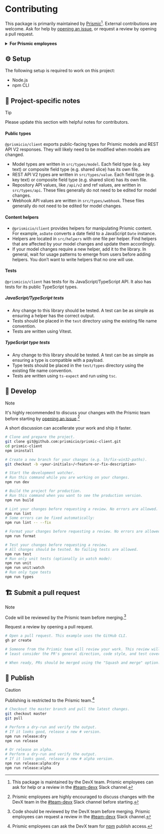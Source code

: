 # Contributing

This package is primarily maintained by [Prismic](https://prismic.io)[^1]. External contributions are welcome. Ask for help by [opening an issue](https://github.com/prismicio/prismic-client/issues/new/choose), or request a review by opening a pull request.

<details><summary><strong>For Prismic employees</strong></summary><p>

This package is maintained by the DevX team. Ask for help or a review in the [#team-devx](https://prismic-team.slack.com/archives/C014VAACCQL) Slack channel.

- It's highly recommended to discuss your changes with the DevTools team ([#team-dev-tools](https://prismic-team.slack.com/archives/CPG31MDL1)) before starting. A short discussion can accellerate your work and ship it faster.
- Code should be reviewed by the DevTools team before merging. Request a review in the [#team-dev-tools](https://prismic-team.slack.com/archives/CPG31MDL1) Slack channel.
- Ask the DevX team for [npm](https://www.npmjs.com) publish access.

</p></details>

## :gear: Setup

<!-- When applicable, list system requriements to work on the project. -->

The following setup is required to work on this project:

- Node.js
- npm CLI

## :memo: Project-specific notes

<!-- Share information about the repository. -->
<!-- What specific knowledge do contributors need? -->

> [!TIP]
> Please update this section with helpful notes for contributors.

#### Public types

`@prismicio/client` exports public-facing types for Prismic models and REST API V2 responses. They will likely need to be modified when models are changed.

- Model types are written in `src/types/model`. Each field type (e.g. key text) or composite field type (e.g. shared slice) has its own file.
- REST API V2 types are written in `src/types/value`. Each field type (e.g. key text) or composite field type (e.g. shared slice) has its own file.
- Repository API values, like `/api/v2` and ref values, are written in `src/types/api`. These files generally do not need to be edited for model changes.
- Webhook API values are written in `src/types/webhook`. These files generally do not need to be edited for model changes.

#### Content helpers

- `@prismicio/client` provides helpers for manipulating Prismic content. For example, `asDate` converts a date field to a JavaScript `Date` instance.
- Helpers are located in `src/helpers` with one file per helper. Find helpers that are affected by your model changes and update them accordingly.
- If your model changes require a new helper, add it to the library. In general, wait for usage patterns to emerge from users before adding helpers. You don’t want to write helpers that no one will use.

#### Tests

`@prismicio/client` has tests for its JavaScript/TypeScript API. It also has tests for its public TypeScript types.

##### JavaScript/TypeScript tests

- Any change to this library should be tested. A test can be as simple as ensuring a helper has the correct output.
- Tests should be placed in the `test` directory using the existing file name convention.
- Tests are written using Vitest.

##### TypeScript type tests

- Any change to this library should be tested. A test can be as simple as ensuring a type is compatible with a payload.
- Type tests should be placed in the `test/types` directory using the existing file name convention.
- Tests are written using `ts-expect` and run using `tsc`.

## :construction_worker: Develop

> [!NOTE]
> It's highly recommended to discuss your changes with the Prismic team before starting by [opening an issue](https://github.com/prismicio/prismic-client/issues/new/choose).[^2]
>
> A short discussion can accellerate your work and ship it faster.

```sh
# Clone and prepare the project.
git clone git@github.com:prismicio/prismic-client.git
cd prismic-client
npm ininstall

# Create a new branch for your changes (e.g. lh/fix-win32-paths).
git checkout -b <your-initials>/<feature-or-fix-description>

# Start the development watcher.
# Run this command while you are working on your changes.
npm run dev

# Build the project for production.
# Run this command when you want to see the production version.
npm run build

# Lint your changes before requesting a review. No errors are allowed.
npm run lint
# Some errors can be fixed automatically:
npm run lint -- --fix

# Format your changes before requesting a review. No errors are allowed.
npm run format

# Test your changes before requesting a review.
# All changes should be tested. No failing tests are allowed.
npm run test
# Run only unit tests (optionally in watch mode):
npm run unit
npm run unit:watch
# Run only type tests
npm run types
```

## :building_construction: Submit a pull request

> [!NOTE]
> Code will be reviewed by the Prismic team before merging.[^3]
>
> Request a review by opening a pull request.

```sh
# Open a pull request. This example uses the GitHub CLI.
gh pr create

# Someone from the Prismic team will review your work. This review will at
# least consider the PR's general direction, code style, and test coverage.

# When ready, PRs should be merged using the "Squash and merge" option.
```

## :rocket: Publish

> [!CAUTION]
> Publishing is restricted to the Prismic team.[^4]

```sh
# Checkout the master branch and pull the latest changes.
git checkout master
git pull

# Perform a dry-run and verify the output.
# If it looks good, release a new # version.
npm run release:dry
npm run release

# Or release an alpha.
# Perform a dry-run and verify the output.
# If it looks good, release a new # alpha version.
npm run release:alpha:dry
npm run release:alpha
```

[^1]: This package is maintained by the DevX team. Prismic employees can ask for help or a review in the [#team-devx](https://prismic-team.slack.com/archives/C014VAACCQL) Slack channel.
[^2]: Prismic employees are highly encouraged to discuss changes with the DevX team in the [#team-devx](https://prismic-team.slack.com/archives/C014VAACCQL) Slack channel before starting.
[^3]: Code should be reviewed by the DevX team before merging. Prismic employees can request a review in the [#team-devx](https://prismic-team.slack.com/archives/CPG31MDL1) Slack channel.
[^4]: Prismic employees can ask the DevX team for [npm](https://www.npmjs.com) publish access.
